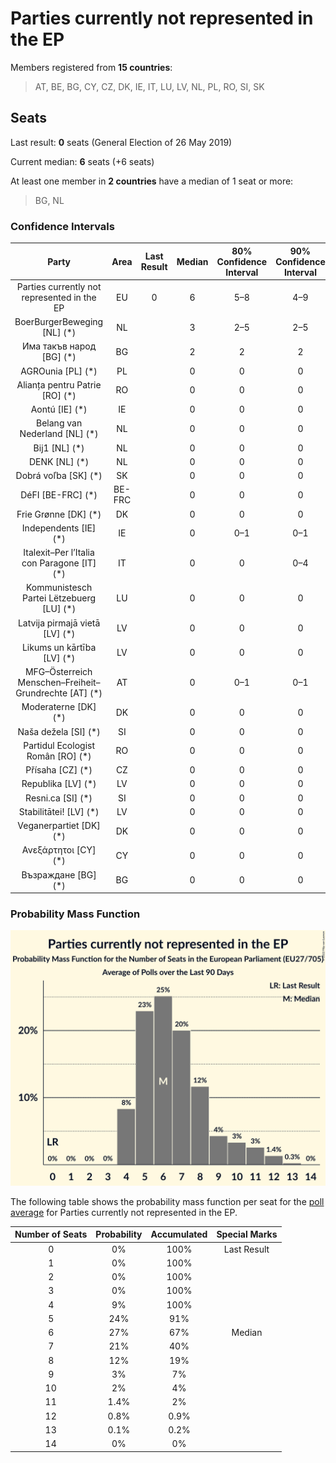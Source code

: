 # Parties currently not represented in the EP

Members registered from **15 countries**:

> AT, BE, BG, CY, CZ, DK, IE, IT, LU, LV, NL, PL, RO, SI, SK

## Seats

Last result: **0** seats (General Election of 26 May 2019)

Current median: **6** seats (+6 seats)

At least one member in **2 countries** have a median of 1 seat or more:

> BG, NL

### Confidence Intervals

| Party | Area | Last Result | Median | 80% Confidence Interval | 90% Confidence Interval | 95% Confidence Interval | 99% Confidence Interval |
|:-----:|:----:|:-----------:|:------:|:-----------------------:|:-----------------------:|:-----------------------:|:-----------------------:|
| Parties currently not represented in the EP | EU | 0 | 6 | 5–8 | 4–9 | 4–10 | 4–12 |
| BoerBurgerBeweging [NL] (*) | NL | | 3 | 2–5 | 2–5 | 2–5 | 2–5 |
| Има такъв народ [BG] (*) | BG | | 2 | 2 | 2 | 2 | 2 |
| AGROunia [PL] (*) | PL | | 0 | 0 | 0 | 0 | 0 |
| Alianța pentru Patrie [RO] (*) | RO | | 0 | 0 | 0 | 0 | 0 |
| Aontú [IE] (*) | IE | | 0 | 0 | 0 | 0 | 0 |
| Belang van Nederland [NL] (*) | NL | | 0 | 0 | 0 | 0 | 0 |
| Bij1 [NL] (*) | NL | | 0 | 0 | 0 | 0 | 0 |
| DENK [NL] (*) | NL | | 0 | 0 | 0 | 0–1 | 0–1 |
| Dobrá voľba [SK] (*) | SK | | 0 | 0 | 0 | 0 | 0 |
| DéFI [BE-FRC] (*) | BE-FRC | | 0 | 0 | 0 | 0 | 0 |
| Frie Grønne [DK] (*) | DK | | 0 | 0 | 0 | 0 | 0 |
| Independents [IE] (*) | IE | | 0 | 0–1 | 0–1 | 0–1 | 0–1 |
| Italexit–Per l’Italia con Paragone [IT] (*) | IT | | 0 | 0 | 0–4 | 0–4 | 0–5 |
| Kommunistesch Partei Lëtzebuerg [LU] (*) | LU | | 0 | 0 | 0 | 0 | 0 |
| Latvija pirmajā vietā [LV] (*) | LV | | 0 | 0 | 0 | 0 | 0 |
| Likums un kārtība [LV] (*) | LV | | 0 | 0 | 0 | 0 | 0 |
| MFG–Österreich Menschen–Freiheit–Grundrechte [AT] (*) | AT | | 0 | 0–1 | 0–1 | 0–1 | 0–1 |
| Moderaterne [DK] (*) | DK | | 0 | 0 | 0 | 0 | 0–1 |
| Naša dežela [SI] (*) | SI | | 0 | 0 | 0 | 0 | 0 |
| Partidul Ecologist Român [RO] (*) | RO | | 0 | 0 | 0 | 0 | 0 |
| Přísaha [CZ] (*) | CZ | | 0 | 0 | 0 | 0 | 0 |
| Republika [LV] (*) | LV | | 0 | 0 | 0 | 0 | 0 |
| Resni.ca [SI] (*) | SI | | 0 | 0 | 0 | 0 | 0 |
| Stabilitātei! [LV] (*) | LV | | 0 | 0 | 0 | 0 | 0 |
| Veganerpartiet [DK] (*) | DK | | 0 | 0 | 0 | 0 | 0 |
| Ανεξάρτητοι [CY] (*) | CY | | 0 | 0 | 0 | 0 | 0 |
| Възраждане [BG] (*) | BG | | 0 | 0 | 0 | 0 | 0 |

### Probability Mass Function

![Graph with seats probability mass function not yet produced](average-2022-07-31-seats-pmf-partiescurrentlynotrepresentedintheep.png "Seats Probability Mass Function")

The following table shows the probability mass function per seat for the [poll average](average-2022-07-31.html) for Parties currently not represented in the EP.

| Number of Seats | Probability | Accumulated | Special Marks |
|:---------------:|:-----------:|:-----------:|:-------------:|
| 0 | 0% | 100% | Last Result |
| 1 | 0% | 100% |  |
| 2 | 0% | 100% |  |
| 3 | 0% | 100% |  |
| 4 | 9% | 100% |  |
| 5 | 24% | 91% |  |
| 6 | 27% | 67% | Median |
| 7 | 21% | 40% |  |
| 8 | 12% | 19% |  |
| 9 | 3% | 7% |  |
| 10 | 2% | 4% |  |
| 11 | 1.4% | 2% |  |
| 12 | 0.8% | 0.9% |  |
| 13 | 0.1% | 0.2% |  |
| 14 | 0% | 0% |  |


